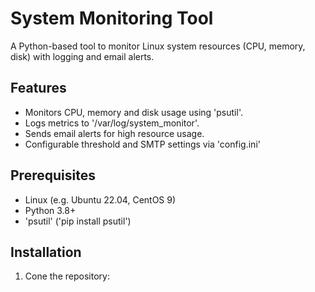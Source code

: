 # System Monitoring Tool
A Python-based tool to monitor Linux system resources (CPU, memory, disk) with logging and email alerts.

## Features
- Monitors CPU, memory and disk usage using 'psutil'.
- Logs metrics to '/var/log/system_monitor'.
- Sends email alerts for high resource usage.
- Configurable threshold and SMTP settings via 'config.ini'

## Prerequisites
- Linux (e.g. Ubuntu 22.04, CentOS 9)
- Python 3.8+
- 'psutil' ('pip install psutil')

## Installation 
1. Cone the repository:
